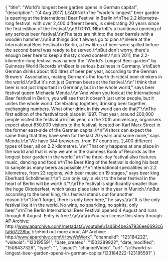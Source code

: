 {
    "title": "World's longest beer garden opens in German capital",
    "description": "(4 Aug 2017) LEADIN\r\nThe \"world's longest\" beer garden is opening at the International Beer Festival in Berlin.\r\nThe 2.2 kilometre-long festival, with over 2,400 different beers, is celebrating 20 years since the first edition of the festival.\r\nSTORYLINE\r\nIt's a traditional opening of any serious beer festival.\r\nThe taps are hit into the beer barrels with a wooden hammer.\r\nBut things don't always go to plan.\r\nHere at the International Beer Festival in Berlin, a few litres of beer were spilled before the second barrel was ready to be served.\r\nBut don't worry, there's enough beer here to keep a thirsty crowd content.\r\nIn 2011, the 2.2-kilometre-long festival was named the \"World's Longest Beer garden\" by Guinness World Records.\r\nBeer is serious business in Germany. \r\nEach German drinks about 100 litres of beer per year, according to the German Brewers' Association, making German's the fourth thirstiest beer drinkers in the world.\r\nBut it's not just German beers at the festival.\r\n\"I think that beer is not just important in Germany, but in the whole world,\" says beer festival queen Michaela Menda.\r\n\"And when you look at the International Beer festival in Berlin, you will see that it doesn't just unite people, but it unites the whole world. Celebrating together, drinking beer together, exchanging numbers. What other drink in this world can do that?\"\r\nThe first edition of the festival took place in 1997. That year, around 200,000 people visited the festival.\r\nThis year, on the 20th anniversary, organisers expect about 850,000 visitors to the festival, located on Karl Marx Street in the former east-side of the German capital.\r\n\"Visitors can expect the same thing that they have seen for the last 20 years and some more,\" says Menda.\r\n\"We have 344 breweries, from 87 countries, 2,400 different types of beer, all on 2.2 kilometres. \r\n\"That only happens at one place in the world and that is why we are in the Guinness Book of Records as the longest beer garden in the world.\"\r\nThe three-day festival also features music, dancing and food.\r\nThe Beer King of the festival is doing his best to sample as many beers as possible.\r\n\"International specialities on 2.2 kilometres, from 23 regions, with beer music on 19 stages,\" says beer king Eberhard Schollmeier.\r\n\"I can only say, a visit to the beer festival in the heart of Berlin will be worth it.\"\r\nThe festival is significantly smaller than the huge Oktoberfest, which takes place later in the year in Munich.\r\nBut according to the beer king, this festival stands out for another reason.\r\n\"Don't forget, there is only beer here,\" he says.\r\n\"It is the only festival like it in the world. No wine, no sparkling, no spirits, only beer.\"\r\nThe Berlin International Beer Festival opened 4 August and runs through 6 August. Entry is free.\r\n\r\n\r\nYou can license this story through AP Archive: http:\/\/www.aparchive.com\/metadata\/youtube\/1ad6b4be3a7936ee6693c6fa6d7228bc \r\nFind out more about AP Archive: http:\/\/www.aparchive.com\/HowWeWork",
    "channelid": "123184222",
    "videoid": "123195591",
    "date_created": "1502289922",
    "date_modified": "1508437326",
    "type": "",
    "layout": "channelVideo",
    "url": "\/c1\/world-s-longest-beer-garden-opens-in-german-capital\/123184222-123195591"
}